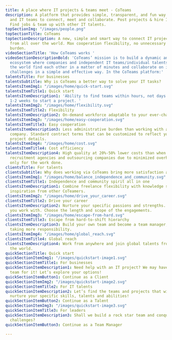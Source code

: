 ```yaml
---
title: A place where IT projects & teams meet - CoTeams
description: A platform that provides simple, transparent, and fun way for businesses
  and IT teams to connect, meet and collaborate. Post projects & hire IT talents.
  Find jobs & team up with other IT talents.
topSectionImg: "/images/people.png"
topSectionTitle: CoTeams
topSectionDescription: A new, simple and smart way to connect IT projects and IT talents
  from all over the world. Max cooperation flexibility, no unnecessary costs and administrative
  burden.
videoSectionTitle: 'How CoTeams works '
videoSectionDescriptionBold: 'CoTeams’ mission is to build a dynamic and transparent
  ecosystem where companies and independent IT teams/individual talents from all over
  the world find each other in a matter of minutes and collaborate on interesting
  challenges in a simple and effective way. In the CoTeams platform:'
talentsTitle: For businesses
talentsSubtitle: Why is CoTeams a better way to solve your IT tasks?
talentsItemImg1: "/images/home/quick-start.svg"
talentsItemTitle1: Quick start
talentsItemDescription1: 'Ability to find teams within hours, not days and weeks.
  1-2 weeks to start a project. '
talentsItemImg2: "/images/home/flexibility.svg"
talentsItemTitle2: Flexibility
talentsItemDescription2: On-demand workforce adaptable to your ever-changing needs.
talentsItemImg3: "/images/home/easy-cooperation.svg"
talentsItemTitle3: Easy cooperation
talentsItemDescription3: Less administrative burden than working with a traditional
  company. Standard contract terms that can be customized to reflect your particular
  project details.
talentsItemImg4: "/images/home/cost.svg"
talentsItemTitle4: Cost efficiency
talentsItemDescription4: High quality at 20%-50% lower costs than when working with
  recruitment agencies and outsourcing companies due to minimized overheads. Payment
  only for the work done.
clientsTitle: For talents
clientsSubtitle: Why does working via CoTeams bring more satisfaction and joy?
clientsItemImg1: "/images/home/balance_independence_and_community.svg"
clientsItemTitle1: Independence and community spirit all in one
clientsItemDescription1: Combine freelance flexibility with knowledge sharing and
  inspiration from other CoTeamers.
clientsItemImg2: "/images/home/drive_your_career.svg"
clientsItemTitle2: Drive your career
clientsItemDescription2: Nurture your specific passions and strengths. Choose people
  you work with. Choose the length and scope of the engagements.
clientsItemImg3: "/images/home/escape-from-hard.svg"
clientsItemTitle3: Escape from hard-to-shift hierarchy
clientsItemDescription3: Build your own team and become a team manager, if you enjoy
  taking more responsibility.
clientsItemImg4: "/images/home/global_reach.svg"
clientsItemTitle4: Global reach
clientsItemDescription4: Work from anywhere and join global talents from all over
  the world.
quickSectionTitle: Quick start
quickSectionItemImg1: "/images/quickstart-image1.svg"
quickSectionItemTitle1: For businesses
quickSectionItemDescription1: Need help with an IT project? We may have a perfect
  team for it! Let’s explore your options!
quickSectionItemButton1: Continue as a Client
quickSectionItemImg2: "/images/quickstart-image2.svg"
quickSectionItemTitle2: For IT talents
quickSectionItemDescription2: Let’s find the teams and projects that will help you
  nurture your specific skills, talents and abilities!
quickSectionItemButton2: Continue as a Talent
quickSectionItemImg3: "/images/quickstart-image3.svg"
quickSectionItemTitle3: For leaders
quickSectionItemDescription3: Shall we build a rock star team and conquer interesting
  challenges?
quickSectionItemButton3: Continue as a Team Manager

---
```

